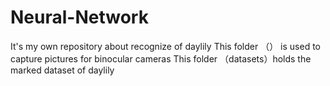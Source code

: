 # Neural-Network
It's my own repository about recognize of daylily
This folder （） is used to capture pictures for binocular cameras
This folder （datasets）holds the marked dataset of daylily
